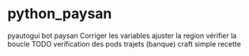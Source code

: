 # python_paysan
pyautogui bot paysan
Corriger les variables
ajuster la region
vérifier la boucle
TODO
verification des pods
trajets (banque)
craft simple recette
